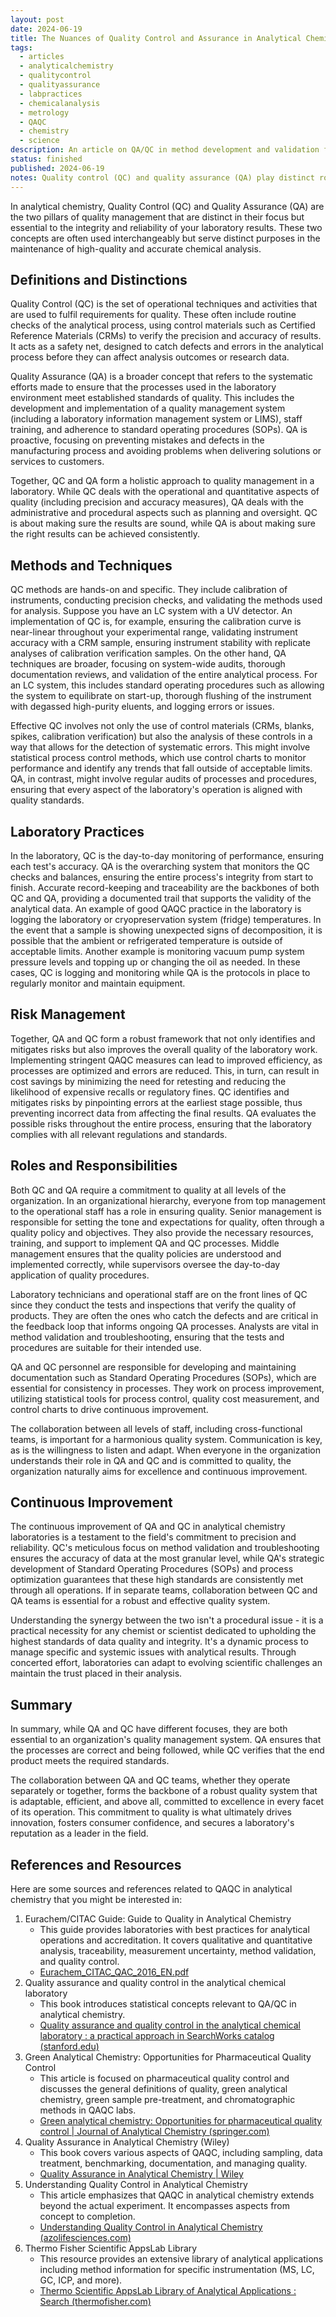 ```yaml
---
layout: post
date: 2024-06-19
title: The Nuances of Quality Control and Assurance in Analytical Chemistry
tags:
  - articles
  - analyticalchemistry
  - qualitycontrol
  - qualityassurance
  - labpractices
  - chemicalanalysis
  - metrology
  - QAQC
  - chemistry
  - science
description: An article on QA/QC in method development and validation for analytical labs.
status: finished
published: 2024-06-19
notes: Quality control (QC) and quality assurance (QA) play distinct roles in analytical chemistry. QC focuses on ensuring efficient and accurate results by establishing processes and procedures. It involves inspection and measurement to identify any non-conformance. On the other hand, QA verifies that the entire analytical testing process adheres to acceptable limits. As an analytical chemist, understanding these differences is crucial for maintaining reliable and defensible data.
---
```


In analytical chemistry, Quality Control (QC) and Quality Assurance (QA) are the two pillars of quality management that are distinct in their focus but essential to the integrity and reliability of your laboratory results. These two concepts are often used interchangeably but serve distinct purposes in the maintenance of high-quality and accurate chemical analysis.

## Definitions and Distinctions

Quality Control (QC) is the set of operational techniques and activities that are used to fulfil requirements for quality. These often include routine checks of the analytical process, using control materials such as Certified Reference Materials (CRMs) to verify the precision and accuracy of results. It acts as a safety net, designed to catch defects and errors in the analytical process before they can affect analysis outcomes or research data.

Quality Assurance (QA) is a broader concept that refers to the systematic efforts made to ensure that the processes used in the laboratory environment meet established standards of quality. This includes the development and implementation of a quality management system (including a laboratory information management system or LIMS), staff training, and adherence to standard operating procedures (SOPs). QA is proactive, focusing on preventing mistakes and defects in the manufacturing process and avoiding problems when delivering solutions or services to customers.

Together, QC and QA form a holistic approach to quality management in a laboratory. While QC deals with the operational and quantitative aspects of quality (including precision and accuracy measures), QA deals with the administrative and procedural aspects such as planning and oversight. QC is about making sure the results are sound, while QA is about making sure the right results can be achieved consistently.

## Methods and Techniques

QC methods are hands-on and specific. They include calibration of instruments, conducting precision checks, and validating the methods used for analysis. Suppose you have an LC system with a UV detector. An implementation of QC is, for example, ensuring the calibration curve is near-linear throughout your experimental range, validating instrument accuracy with a CRM sample, ensuring instrument stability with replicate analyses of calibration verification samples. On the other hand, QA techniques are broader, focusing on system-wide audits, thorough documentation reviews, and validation of the entire analytical process. For an LC system, this includes standard operating procedures such as allowing the system to equilibrate on start-up, thorough flushing of the instrument with degassed high-purity eluents, and logging errors or issues.

Effective QC involves not only the use of control materials (CRMs, blanks, spikes, calibration verification) but also the analysis of these controls in a way that allows for the detection of systematic errors. This might involve statistical process control methods, which use control charts to monitor performance and identify any trends that fall outside of acceptable limits. QA, in contrast, might involve regular audits of processes and procedures, ensuring that every aspect of the laboratory's operation is aligned with quality standards.

## Laboratory Practices

In the laboratory, QC is the day-to-day monitoring of performance, ensuring each test's accuracy. QA is the overarching system that monitors the QC checks and balances, ensuring the entire process's integrity from start to finish. Accurate record-keeping and traceability are the backbones of both QC and QA, providing a documented trail that supports the validity of the analytical data. An example of good QAQC practice in the laboratory is logging the laboratory or cryopreservation system (fridge) temperatures. In the event that a sample is showing unexpected signs of decomposition, it is possible that the ambient or refrigerated temperature is outside of acceptable limits. Another example is monitoring vacuum pump system pressure levels and topping up or changing the oil as needed. In these cases, QC is logging and monitoring while QA is the protocols in place to regularly monitor and maintain equipment.

## Risk Management

Together, QA and QC form a robust framework that not only identifies and mitigates risks but also improves the overall quality of the laboratory work. Implementing stringent QAQC measures can lead to improved efficiency, as processes are optimized and errors are reduced. This, in turn, can result in cost savings by minimizing the need for retesting and reducing the likelihood of expensive recalls or regulatory fines. QC identifies and mitigates risks by pinpointing errors at the earliest stage possible, thus preventing incorrect data from affecting the final results. QA evaluates the possible risks throughout the entire process, ensuring that the laboratory complies with all relevant regulations and standards.

## Roles and Responsibilities

Both QC and QA require a commitment to quality at all levels of the organization. In an organizational hierarchy, everyone from top management to the operational staff has a role in ensuring quality. Senior management is responsible for setting the tone and expectations for quality, often through a quality policy and objectives. They also provide the necessary resources, training, and support to implement QA and QC processes. Middle management ensures that the quality policies are understood and implemented correctly, while supervisors oversee the day-to-day application of quality procedures.

Laboratory technicians and operational staff are on the front lines of QC since they conduct the tests and inspections that verify the quality of products. They are often the ones who catch the defects and are critical in the feedback loop that informs ongoing QA processes. Analysts are vital in method validation and troubleshooting, ensuring that the tests and procedures are suitable for their intended use.

QA and QC personnel are responsible for developing and maintaining documentation such as Standard Operating Procedures (SOPs), which are essential for consistency in processes. They work on process improvement, utilizing statistical tools for process control, quality cost measurement, and control charts to drive continuous improvement.

The collaboration between all levels of staff, including cross-functional teams, is important for a harmonious quality system. Communication is key, as is the willingness to listen and adapt. When everyone in the organization understands their role in QA and QC and is committed to quality, the organization naturally aims for excellence and continuous improvement.

## Continuous Improvement

The continuous improvement of QA and QC in analytical chemistry laboratories is a testament to the field's commitment to precision and reliability. QC's meticulous focus on method validation and troubleshooting ensures the accuracy of data at the most granular level, while QA's strategic development of Standard Operating Procedures (SOPs) and process optimization guarantees that these high standards are consistently met through all operations. If in separate teams, collaboration between QC and QA teams is essential for a robust and effective quality system.

Understanding the synergy between the two isn't a procedural issue - it is a practical necessity for any chemist or scientist dedicated to upholding the highest standards of data quality and integrity. It's a dynamic process to manage specific and systemic issues with analytical results. Through concerted effort, laboratories can adapt to evolving scientific challenges an maintain the trust placed in their analysis.

## Summary

In summary, while QA and QC have different focuses, they are both essential to an organization's quality management system. QA ensures that the processes are correct and being followed, while QC verifies that the end product meets the required standards.

The collaboration between QA and QC teams, whether they operate separately or together, forms the backbone of a robust quality system that is adaptable, efficient, and above all, committed to excellence in every facet of its operation. This commitment to quality is what ultimately drives innovation, fosters consumer confidence, and secures a laboratory's reputation as a leader in the field.

## References and Resources

Here are some sources and references related to QAQC in analytical chemistry that you might be interested in:

1. Eurachem/CITAC Guide: Guide to Quality in Analytical Chemistry
    - This guide provides laboratories with best practices for analytical operations and accreditation. It covers qualitative and quantitative analysis, traceability, measurement uncertainty, method validation, and quality control.
    - [Eurachem_CITAC_QAC_2016_EN.pdf](https://www.eurachem.org/images/stories/Guides/pdf/Eurachem_CITAC_QAC_2016_EN.pdf)
2. Quality assurance and quality control in the analytical chemical laboratory
    - This book introduces statistical concepts relevant to QA/QC in analytical chemistry.
    - [Quality assurance and quality control in the analytical chemical laboratory : a practical approach in SearchWorks catalog (stanford.edu)](https://searchworks.stanford.edu/view/8817942)
3. Green Analytical Chemistry: Opportunities for Pharmaceutical Quality Control
    - This article is focused on pharmaceutical quality control and discusses the general definitions of quality, green analytical chemistry, green sample pre-treatment, and chromatographic methods in QAQC labs.
    - [Green analytical chemistry: Opportunities for pharmaceutical quality control | Journal of Analytical Chemistry (springer.com)](https://link.springer.com/article/10.1134/S1061934816090094)
4. Quality Assurance in Analytical Chemistry (Wiley)
    - This book covers various aspects of QAQC, including sampling, data treatment, benchmarking, documentation, and managing quality.
    - [Quality Assurance in Analytical Chemistry | Wiley](https://www.wiley.com/en-ca/Quality+Assurance+in+Analytical+Chemistry-p-9780470012031)
5. Understanding Quality Control in Analytical Chemistry
    - This article emphasizes that QAQC in analytical chemistry extends beyond the actual experiment. It encompasses aspects from concept to completion.
    - [Understanding Quality Control in Analytical Chemistry (azolifesciences.com)](https://www.azolifesciences.com/article/Understanding-Quality-Control-in-Analytical-Chemistry.aspx)
6. Thermo Fisher Scientific AppsLab Library
    - This resource provides an extensive library of analytical applications including method information for specific instrumentation (MS, LC, GC, ICP, and more).
    - [Thermo Scientific AppsLab Library of Analytical Applications : Search (thermofisher.com)](https://appslab.thermofisher.com/Search)
